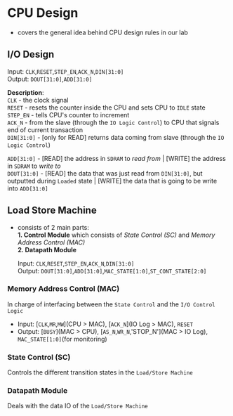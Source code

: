 # CPU Design
- covers the general idea behind CPU design rules in our lab 

## I/O Design
Input:  `CLK`,`RESET`,`STEP_EN`,`ACK_N`,`DIN[31:0]`  
Output:  `DOUT[31:0]`,`ADD[31:0]`  

**Description**:   
`CLK` - the clock signal  
`RESET` - resets the counter inside the CPU and sets CPU to `IDLE` state  
`STEP_EN` - tells CPU's counter to increment  
`ACK_N` - from the slave (through the `IO Logic Control`) to CPU that signals end of current transaction   
`DIN[31:0]` - [only for READ] returns data coming from slave (through the `IO Logic Control`)    
  
`ADD[31:0]` - [READ] the address in `SDRAM` to *read from* | [WRITE] the address in `SDRAM` to *write to*    
`DOUT[31:0]` -  [READ] the data that was just read from `DIN[31:0]`, but outputted during `Loaded` state  | [WRITE] the data that is going to be write into `ADD[31:0]` 


## Load Store Machine 
  - consists of 2 main parts:  
    **1. Control Module** which consists of *State Control (SC)* and *Memory Address Control (MAC)*  
    **2. Datapath Module**
    
    Input:  `CLK`,`RESET`,`STEP_EN`,`ACK_N`,`DIN[31:0]`  
    Output:  `DOUT[31:0]`,`ADD[31:0]`,`MAC_STATE[1:0]`,`ST_CONT_STATE[2:0]`    
  
### Memory Address Control (MAC)
In charge of interfacing between the `State Control` and the `I/O Control Logic`    
  * Input:  [`CLK`,`MR`,`MW`](CPU > MAC), [`ACK_N`](IO Log > MAC), `RESET`
  * Output:  [`BUSY`](MAC > CPU), [`AS_N`,`WR_N`,'STOP_N'](MAC > IO Log), `MAC_STATE[1:0]`(for monitoring)


### State Control (SC)
Controls the different transition states in the `Load/Store Machine`  

### Datapath Module 
Deals with the data IO of the `Load/Store Machine`  

